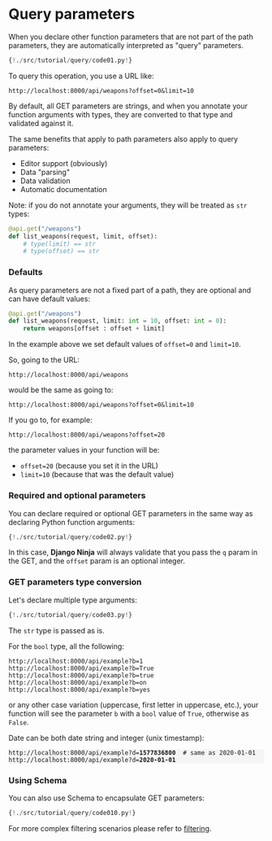 # Query parameters

When you declare other function parameters that are not part of the path parameters, they are automatically interpreted as "query" parameters.

```Python hl_lines="5"
{!./src/tutorial/query/code01.py!}
```

To query this operation, you use a URL like:

```
http://localhost:8000/api/weapons?offset=0&limit=10
```
By default, all GET parameters are strings, and when you annotate your function arguments with types, they are converted to that type and validated against it.

The same benefits that apply to path parameters also apply to query parameters:

- Editor support (obviously)
- Data "parsing"
- Data validation
- Automatic documentation


Note: if you do not annotate your arguments, they will be treated as `str` types:

```Python hl_lines="2"
@api.get("/weapons")
def list_weapons(request, limit, offset):
    # type(limit) == str
    # type(offset) == str
```

### Defaults

As query parameters are not a fixed part of a path, they are optional and can have default values:

```Python hl_lines="2"
@api.get("/weapons")
def list_weapons(request, limit: int = 10, offset: int = 0):
    return weapons[offset : offset + limit]
```

In the example above we set default values of `offset=0` and `limit=10`.

So, going to the URL:
```
http://localhost:8000/api/weapons
```
would be the same as going to:
```
http://localhost:8000/api/weapons?offset=0&limit=10
```
If you go to, for example:
```
http://localhost:8000/api/weapons?offset=20
```

the parameter values in your function will be:

 - `offset=20`  (because you set it in the URL)
 - `limit=10`  (because that was the default value)


### Required and optional parameters

You can declare required or optional GET parameters in the same way as declaring Python function arguments:

```Python hl_lines="5"
{!./src/tutorial/query/code02.py!}
```

In this case, **Django Ninja** will always validate that you pass the `q` param in the GET, and the `offset` param is an optional integer.

### GET parameters type conversion

Let's declare multiple type arguments:
```Python hl_lines="5"
{!./src/tutorial/query/code03.py!}
```
The `str` type is passed as is.

For the `bool` type, all the following:
```
http://localhost:8000/api/example?b=1
http://localhost:8000/api/example?b=True
http://localhost:8000/api/example?b=true
http://localhost:8000/api/example?b=on
http://localhost:8000/api/example?b=yes
```
or any other case variation (uppercase, first letter in uppercase, etc.), your function will see
the parameter `b` with a `bool` value of `True`, otherwise as `False`.

Date can be both date string and integer (unix timestamp):

<pre style="font-size: .85em; background-color:rgb(245, 245, 245);">
http://localhost:8000/api/example?d=<strong>1577836800</strong>  # same as 2020-01-01
http://localhost:8000/api/example?d=<strong>2020-01-01</strong>
</pre>


### Using Schema

You can also use Schema to encapsulate GET parameters:

```Python hl_lines="1 2  5 6 7 8"
{!./src/tutorial/query/code010.py!}
```

For more complex filtering scenarios please refer to [filtering](./filtering.md).
